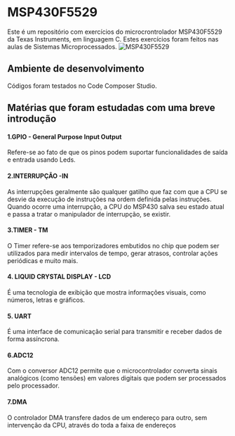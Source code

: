 # MSP430F5529
Este é um repositório com exercícios do microcrontrolador MSP430F5529 da Texas Instruments, em linguagem C. 
Estes exercícios foram feitos nas aulas de Sistemas Microprocessados.
![MSP430F5529](https://github.com/Luisa-Lopes/MSP430-1/assets/95827029/17ac651f-800e-4b07-8cd9-ad5f60ea7176)

## Ambiente de desenvolvimento
Códigos foram testados no Code Composer Studio.

## Matérias que foram estudadas com uma breve introdução
#### 1.GPIO - General Purpose Input Output 
Refere-se ao fato de que os pinos podem suportar funcionalidades de saída e entrada usando Leds. 
#### 2.INTERRUPÇÃO -IN
As interrupções geralmente são qualquer gatilho que faz com que a CPU se desvie da execução de instruções na ordem definida pelas instruções. 
Quando ocorre uma interrupção, a CPU do MSP430 salva seu estado atual e passa a tratar o manipulador de interrupção, se existir.
#### 3.TIMER - TM
O Timer refere-se aos temporizadores embutidos no chip que podem ser utilizados para medir intervalos de tempo, gerar atrasos, controlar ações periódicas e muito mais.
#### 4. LIQUID CRYSTAL DISPLAY - LCD
É uma tecnologia de exibição que mostra informações visuais, como números, letras e gráficos.
#### 5. UART 
É uma interface de comunicação serial para transmitir e receber dados de forma assíncrona.
#### 6.ADC12 
Com o conversor ADC12 permite que o microcontrolador converta sinais analógicos (como tensões) em valores digitais que podem ser processados pelo processador.
#### 7.DMA
O controlador DMA transfere dados de um endereço para outro, sem intervenção da CPU, através do
toda a faixa de endereços
